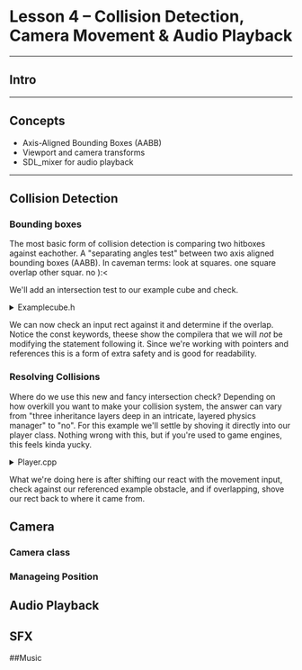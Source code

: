 # Lesson 4 – Collision Detection, Camera Movement & Audio Playback

---

## Intro

---

## Concepts

- Axis-Aligned Bounding Boxes (AABB)
- Viewport and camera transforms
- SDL_mixer for audio playback

---

## Collision Detection

### Bounding boxes

The most basic form of collision detection is comparing two hitboxes against eachother.
A "separating angles test" between two axis aligned bounding boxes (AABB).
In caveman terms: look at squares. one square overlap other squar. no ):< 

We'll add an intersection test to our example cube and check.

<details>
<summary>Examplecube.h</summary>

 ```cpp

class ExampleCube : public GameObject {
public:
	ExampleCube(SDL_Renderer* renderer, int x, int y, int w, int h, SDL_Texture* texture) : GameObject(renderer, x, y, w, h, texture) {	};
	~ExampleCube() {};


	virtual void Update(float DeltaTime, float ScaledDeltaTime) override;
	virtual void Render() override;

	bool Intersects(const SDL_FRect& other) const {

		bool noOverlap =
			rect.x + rect.w <= other.x ||  //left of other
			other.x + other.w <= rect.x || //right of other
			rect.y + rect.h <= other.y ||  //above other
			other.y + other.h <= rect.y;   //is below other

		return !noOverlap;
	}

```
</details>

We can now check an input rect against it and determine if the overlap.
Notice the const keywords, theese show the compilera that we will *not* be modifying the statement following it.
Since we're working with pointers and references this is a form of extra safety and is good for readability.

### Resolving Collisions

Where do we use this new and fancy intersection check? Depending on how overkill you want to make your collision system, the answer can vary from "three inheritance layers deep in an intricate, layered physics manager" to "no".
For this example we'll settle by shoving it directly into our player class.
Nothing wrong with this, but if you're used to game engines, this feels kinda yucky.

<details>
<summary>Player.cpp</summary>

 ```cpp
void Player::Update(float DeltaTime, float ScaledDeltaTime)
{
    GameObject::Update(DeltaTime, ScaledDeltaTime);

    float speed = 7.f;

    if (InputManager::IsKeyDown(SDL_SCANCODE_W))
        Move(0, -speed, *ExampleObstacle);
    if (InputManager::IsKeyDown(SDL_SCANCODE_S)) 
        Move(0, speed, *ExampleObstacle);
    if (InputManager::IsKeyDown(SDL_SCANCODE_A)) 
        Move(-speed, 0, *ExampleObstacle);
    if (InputManager::IsKeyDown(SDL_SCANCODE_D)) 
        Move(speed, 0, *ExampleObstacle);
        

}

void Player::Move(float dX, float dY, const ExampleCube& exCube)
{
    //moving in X
    rect.x += dX;
    if (exCube.Intersects(rect)) {
        if (dX > 0) { //moving right
            rect.x = exCube.rect.x - rect.w;
        }
        else if (dX < 0) { //moving left
            rect.x = exCube.rect.x + exCube.rect.w;
        }
    }
    //moving in Y
    rect.y += dY;
    if (exCube.Intersects(rect)) {
        if (dY > 0) { //moving down
            rect.y = exCube.rect.y - rect.h;
        }
        else if (dY < 0) { //moving up
            rect.y = exCube.rect.y + exCube.rect.h;
        }
    }
}



```
</details>

What we're doing here is after shifting our react with the movement input,
check against our referenced example obstacle, and if overlapping, shove our rect back to where it came from.

## Camera

### Camera class

### Manageing Position

## Audio Playback

## SFX

##Music
